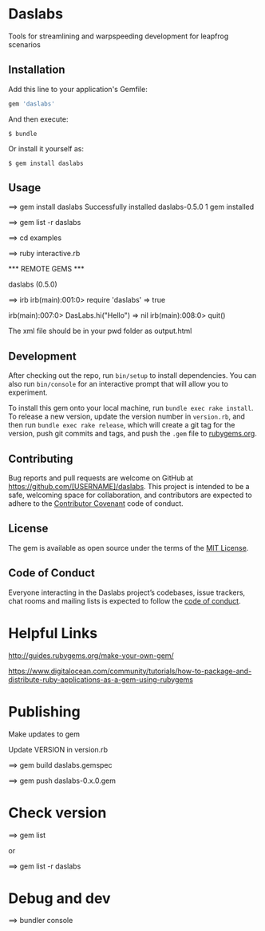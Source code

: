 # Daslabs
Tools for streamlining and warpspeeding development for leapfrog scenarios

## Installation

Add this line to your application's Gemfile:

```ruby
gem 'daslabs'
```

And then execute:

    $ bundle

Or install it yourself as:

    $ gem install daslabs

## Usage

==> gem install daslabs
Successfully installed daslabs-0.5.0
1 gem installed

==> gem list -r daslabs

==> cd examples

==> ruby interactive.rb

*** REMOTE GEMS ***

daslabs (0.5.0)

==> irb
irb(main):001:0> require 'daslabs'
=> true


irb(main):007:0> DasLabs.hi("Hello")
=> nil
irb(main):008:0> quit()


The xml file should be in your pwd folder as output.html

## Development

After checking out the repo, run `bin/setup` to install dependencies. You can also run `bin/console` for an interactive prompt that will allow you to experiment.

To install this gem onto your local machine, run `bundle exec rake install`. To release a new version, update the version number in `version.rb`, and then run `bundle exec rake release`, which will create a git tag for the version, push git commits and tags, and push the `.gem` file to [rubygems.org](https://rubygems.org).

## Contributing

Bug reports and pull requests are welcome on GitHub at https://github.com/[USERNAME]/daslabs. This project is intended to be a safe, welcoming space for collaboration, and contributors are expected to adhere to the [Contributor Covenant](http://contributor-covenant.org) code of conduct.

## License

The gem is available as open source under the terms of the [MIT License](https://opensource.org/licenses/MIT).

## Code of Conduct

Everyone interacting in the Daslabs project’s codebases, issue trackers, chat rooms and mailing lists is expected to follow the [code of conduct](https://github.com/[USERNAME]/daslabs/blob/master/CODE_OF_CONDUCT.md).

# Helpful Links

http://guides.rubygems.org/make-your-own-gem/

https://www.digitalocean.com/community/tutorials/how-to-package-and-distribute-ruby-applications-as-a-gem-using-rubygems

# Publishing

Make updates to gem

Update VERSION in version.rb

==> gem build daslabs.gemspec

==> gem push daslabs-0.x.0.gem


# Check version

==> gem list

or

==> gem list -r daslabs

# Debug and dev

==> bundler console
